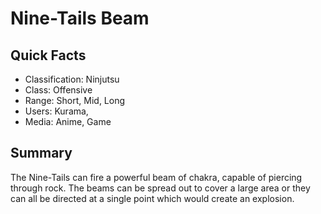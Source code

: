 # Nine-Tails Beam

## Quick Facts
- Classification: Ninjutsu
- Class: Offensive
- Range: Short, Mid, Long
- Users: Kurama,
- Media: Anime, Game

## Summary
The Nine-Tails can fire a powerful beam of chakra, capable of piercing through rock. The beams can be spread out to cover a large area or they can all be directed at a single point which would create an explosion.
